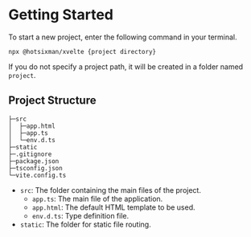 # Getting Started

To start a new project, enter the following command in your terminal.

```
npx @hotsixman/xvelte {project directory}
```

If you do not specify a project path, it will be created in a folder named `project`.

## Project Structure
```
├─src
│  ├─app.html
│  ├─app.ts
│  └─env.d.ts
├─static
├─.gitignore
├─package.json
├─tsconfig.json
└─vite.config.ts
```

- `src`: The folder containing the main files of the project.
    - `app.ts`: The main file of the application.
    - `app.html`: The default HTML template to be used.
    - `env.d.ts`: Type definition file.
- `static`: The folder for static file routing.
